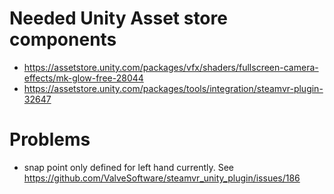 # Needed Unity Asset store components
- https://assetstore.unity.com/packages/vfx/shaders/fullscreen-camera-effects/mk-glow-free-28044
- https://assetstore.unity.com/packages/tools/integration/steamvr-plugin-32647

# Problems
- snap point only defined for left hand currently. See https://github.com/ValveSoftware/steamvr_unity_plugin/issues/186

